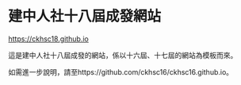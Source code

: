 
# 建中人社十八屆成發網站

https://ckhsc18.github.io


這是建中人社十八屆成發的網站，係以十六屆、十七屆的網站為模板而來。

如需進一步說明，請至https://github.com/ckhsc16/ckhsc16.github.io。